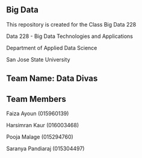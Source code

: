 ## Big Data

This repository is created for the Class Big Data 228 


Data 228 - Big Data Technologies and Applications

Department of Applied Data Science

San Jose State University
 
 
## Team Name: Data Divas

## Team Members
 
Faiza Ayoun (015960139)

Harsimran Kaur (016003468)

Pooja Malage (015294760)

Saranya Pandiaraj (015304497)
 
